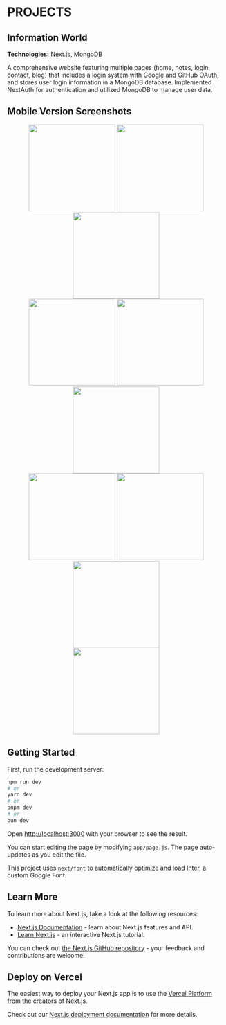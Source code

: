 # PROJECTS

## Information World
**Technologies:** Next.js, MongoDB

A comprehensive website featuring multiple pages (home, notes, login, contact, blog) that includes a login system with Google and GitHub OAuth, and stores user login information in a MongoDB database. Implemented NextAuth for authentication and utilized MongoDB to manage user data.

## Mobile Version Screenshots

<div align="center">
  <img src="/public/readmi/1.PNG" width="200" />
  <img src="/public/readmi/2.PNG" width="200" />
  <img src="/public/readmi/3.PNG" width="200" />
</div>
<div align="center">
  <img src="/public/readmi/4.PNG" width="200" />
  <img src="/public/readmi/5.PNG" width="200" />
  <img src="/public/readmi/6.PNG" width="200" />
</div>
<div align="center">
  <img src="/public/readmi/7.PNG" width="200" />
  <img src="/public/readmi/8.PNG" width="200" />
  <img src="/public/readmi/9.PNG" width="200" />
</div>
<div align="center">
  <img src="/public/readmi/10.PNG" width="200" />
</div>


## Getting Started

First, run the development server:

```bash
npm run dev
# or
yarn dev
# or
pnpm dev
# or
bun dev
```

Open [http://localhost:3000](http://localhost:3000) with your browser to see the result.

You can start editing the page by modifying `app/page.js`. The page auto-updates as you edit the file.

This project uses [`next/font`](https://nextjs.org/docs/basic-features/font-optimization) to automatically optimize and load Inter, a custom Google Font.

## Learn More

To learn more about Next.js, take a look at the following resources:

- [Next.js Documentation](https://nextjs.org/docs) - learn about Next.js features and API.
- [Learn Next.js](https://nextjs.org/learn) - an interactive Next.js tutorial.

You can check out [the Next.js GitHub repository](https://github.com/vercel/next.js/) - your feedback and contributions are welcome!

## Deploy on Vercel

The easiest way to deploy your Next.js app is to use the [Vercel Platform](https://vercel.com/new?utm_medium=default-template&filter=next.js&utm_source=create-next-app&utm_campaign=create-next-app-readme) from the creators of Next.js.

Check out our [Next.js deployment documentation](https://nextjs.org/docs/deployment) for more details.

